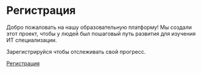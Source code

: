 # Регистрация

Добро пожаловать на нашу образовательную платформу! Мы создали этот проект, чтобы у людей был пошаговый путь развития для изучения ИТ специализации.

Зарегистрируйся чтобы отслеживать свой прогресс.

[Регистрация](https://github.com/login/oauth/authorize?client_id=1cfcb5e918fc33de54de&redirect_uri=http://127.0.0.1:8181/api/auth/login)
